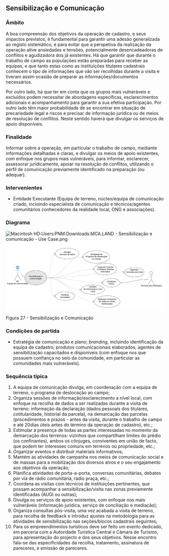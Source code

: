 ## Sensibilização e Comunicação

### Âmbito

A boa compreensão dos objetivos da operação de cadastro, e seus impactos previstos, é fundamental para garantir uma adesão generalizada ao registo sistemático, e para evitar que a perspetiva da realização da operação ative ansiedades e tensões, potencialmente desencadeadoras de conflitos e agudizadora dos já existentes. Há que garantir que durante o trabalho de campo as populações estão preparadas para receber as equipas, e que tanto estas como as instituições titulares cadastrais conhecem o tipo de informações que vão ser recolhidas durante a visita e tiveram assim ocasião de preparar as informações/documentos necessários.

Por outro lado, há que ter em conta que os grupos mais vulneráveis e excluídos podem necessitar de abordagens específicas, esclarecimentos adicionais e acompanhamento para garantir a sua efetiva participação. Por outro lado têm maior probabilidade de se encontrar em situação de precariedade legal e riscos e precisar de informação jurídica ou de meios de resolução de conflitos. Neste sentido haverá que divulgar os serviços de apoio disponíveis.

### Finalidade

Informar sobre a operação, em particular o trabalho de campo, mediante informações detalhadas e claras, e divulgar os meios de apoio existentes, com enfoque nos grupos mais vulneráveis, para informar, esclarecer, assessorar juridicamente, apoiar na resolução de conflitos, utilizando o perfil de comunicação previamente identificado na preparação \(ou adequar\).

### Intervenientes

* Entidade Executante \(Equipa de terreno, núcleo/equipa de comunicação criado, incluindo especialista de comunicação e técnicos/agentes comunitários conhecedores da realidade local, ONG e associações\).

### Diagrama

![Macintosh HD:Users:PNM:Downloads:MCA.LAND - Sensibilização e comunicação - Use Case.png](../assets/macintosh_hduserspnmdownloadsmc.png)![](/assets/27.png)

Figura 27 - Sensibilização e Comunicação

### Condições de partida

* Estratégia de comunicação e plano; _branding_, incluindo identificação da equipa de cadastro; produtos comunicacionais elaborados; agentes de sensibilização capacitados e disponíveis \(com enfoque nos que possuem confiança no seio da comunidade, em particular as comunidades mais vulneráveis\).

### Sequência típica

1. A equipa de comunicação divulga, em coordenação com a equipa de terreno, o programa de deslocação ao campo;
2. Organiza sessões de informação/esclarecimento a nível local, com enfoque na recolha de dados a ser realizadas durante a visita de terreno: informação da declaração \(dados pessoais dos titulares, cotitularidade, historial da parcela\), na demarcação das parcelas \(procedimentos e prazos - antes da visita, durante o trabalho de campo e até 20dias úteis antes do término da operação de cadastro\), etc.;
3. Estimular a presença de todas as partes interessadas no momento da demarcação dos terrenos: vizinhos que compartilham limites do prédio \(os confinantes\), ambos os cônjuges, conviventes em união de facto, que podem ter interesses comuns em terrenos ou propriedade, etc.;
4. Organizar eventos e distribuir materiais informativos;
5. Mantém as atividades de campanha nos meios de comunicação social e de massas para a mobilização dos diversos alvos e o seu engajamento aos objetivos da operação;
6. Planifica atividades de porta-a-porta, conversas comunitárias, debates por via de rádio comunitária, radio praça, etc.;
7. Coordena as visitas com técnicos de instituições pertinentes, que possam acompanhar a sensibilização/visita nas zonas previamente identificadas \(AUGI ou outras\);
8. Divulga os serviços de apoio existentes, com enfoque nos mais vulneráveis \(informação jurídica, serviço de conciliação e mediação\);
9. Organiza consultas pós-visita, uma vez acabada a visita de terreno, para recolha de feedback e introduz ajustes na metodologia para as atividades de sensibilização nas seções/blocos cadastrais seguintes;
10. Para os empreendimentos turísticos deve ser feito um evento dedicado, em parceria com a Autoridade Turística Central e Câmara de Turismo, para apresentação do projecto e dos seus objetivos. Nesse encontro fala-se das especificidades da recolha, tratamento, assinatura de pareceres, e emissão de pareceres.



